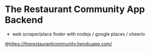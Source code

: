 # The Restaurant Community App Backend

* web scraper/place finder with nodejs / google places / cheerio

@https://therestaurantcommunity.herokuapp.com/
